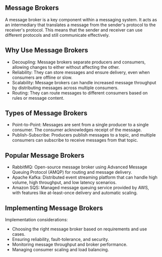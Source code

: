 ## Message Brokers

A message broker is a key component within a messaging system. It acts as an intermediary that translates a message from the sender's protocol to the receiver's protocol. This means that the sender and receiver can use different protocols and still communicate effectively.

## Why Use Message Brokers

- Decoupling: Message brokers separate producers and consumers, allowing changes to either without affecting the other.
- Reliability: They can store messages and ensure delivery, even when consumers are offline or slow.
- Scalability: Message brokers can handle increased message throughput by distributing messages across multiple consumers.
- Routing: They can route messages to different consumers based on rules or message content.

## Types of Message Brokers

- Point-to-Point: Messages are sent from a single producer to a single consumer. The consumer acknowledges receipt of the message.
- Publish-Subscribe: Producers publish messages to a topic, and multiple consumers can subscribe to receive messages from that topic.

## Popular Message Brokers

- RabbitMQ: Open-source message broker using Advanced Message Queuing Protocol (AMQP) for routing and message delivery.
- Apache Kafka: Distributed event streaming platform that can handle high volume, high throughput, and low latency scenarios.
- Amazon SQS: Managed message queuing service provided by AWS, with features like at-least-once delivery and automatic scaling.

## Implementing Message Brokers

Implementation considerations:

- Choosing the right message broker based on requirements and use cases.
- Ensuring reliability, fault-tolerance, and security.
- Monitoring message throughput and broker performance.
- Managing consumer scaling and load balancing.
